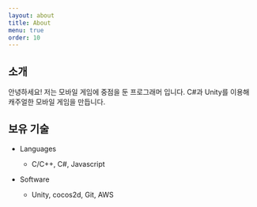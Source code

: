 ```yaml
---
layout: about
title: About
menu: true
order: 10
---
```


## 소개

안녕하세요! 저는 모바일 게임에 중점을 둔 프로그래머 입니다.
C#과 Unity를 이용해 캐주얼한 모바일 게임을 만듭니다.

## 보유 기술

- Languages
    - C/C++, C#, Javascript

- Software
    - Unity, cocos2d, Git, AWS
